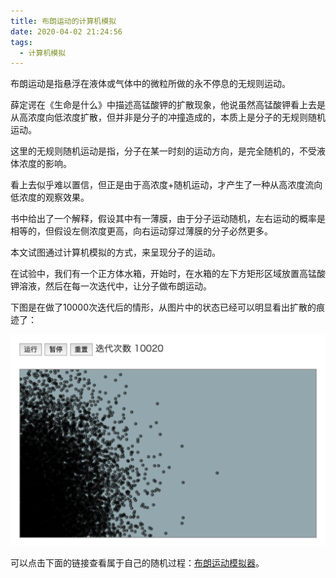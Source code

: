 ```yaml
---
title: 布朗运动的计算机模拟
date: 2020-04-02 21:24:56
tags:
  - 计算机模拟
---
```


布朗运动是指悬浮在液体或气体中的微粒所做的永不停息的无规则运动。

薛定谔在《生命是什么》中描述高锰酸钾的扩散现象，他说虽然高锰酸钾看上去是从高浓度向低浓度扩散，但并非是分子的冲撞造成的，本质上是分子的无规则随机运动。

这里的无规则随机运动是指，分子在某一时刻的运动方向，是完全随机的，不受液体浓度的影响。

看上去似乎难以置信，但正是由于高浓度+随机运动，才产生了一种从高浓度流向低浓度的观察效果。

书中给出了一个解释，假设其中有一薄膜，由于分子运动随机，左右运动的概率是相等的，但假设左侧浓度更高，向右运动穿过薄膜的分子必然更多。

本文试图通过计算机模拟的方式，来呈现分子的运动。

在试验中，我们有一个正方体水箱，开始时，在水箱的左下方矩形区域放置高锰酸钾溶液，然后在每一次迭代中，让分子做布朗运动。

下图是在做了10000次迭代后的情形，从图片中的状态已经可以明显看出扩散的痕迹了：

![布朗运动模拟器截图](/images/brownian-motion.png)

可以点击下面的链接查看属于自己的随机过程：[布朗运动模拟器](/html/brownian-motion.html)。
